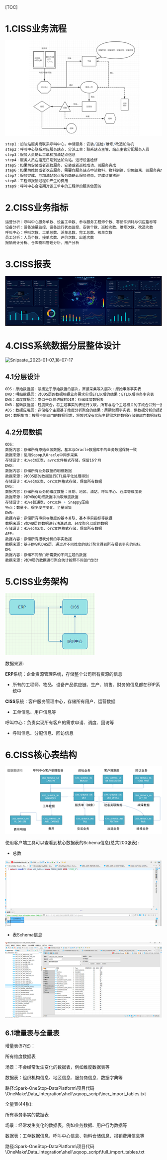 [TOC]



# 1.CISS业务流程

![image-20210819151836340](assets/image-20210819151836340.png)

```mathematica
step1：加油站服务商联系呼叫中心，申请服务：安装/巡检/维修/改造加油机
step2：呼叫中心联系对应服务站点，分派工单：联系站点主管，站点主管分配服务人员
step3：服务人员确认工单和加油站点信息
step4：服务人员在指定日期到达加油站，进行设备检修
step5：如果为安装或者巡检服务，安装或者巡检成功，则服务完成
step6：如果为维修或者改造服务，需要向服务站点申请物料，物料到达，实施结束，则服务完成
step7：服务完成，与加油站站点服务商确认服务结束，完成订单核验
step8：工程师报销过程中产生的费用
step9：呼叫中心会定期对该工单中的工程师的服务做回访
```

# 2.CISS业务指标

```markdown
运营分析：呼叫中心服务单数、设备工单数、参与服务工程师个数、零部件消耗与供应指标等
设备分析：设备油量监控、设备运行状态监控、安装个数、巡检次数、维修次数、改造次数
呼叫中心：呼叫次数、工单总数、派单总数、完工总数、核单次数
员工分析：人员个数、接单次数、评价次数、出差次数
报销统计分析、仓库物料管理分析、用户分析
```

# 3.CISS报表

![image-20210819151917199](assets/image-20210819151917199.png)

# 4.CISS系统数据分层整体设计

![Snipaste_2023-01-07_18-07-17](assets/Snipaste_2023-01-07_18-07-17.png)



## **4.1分层设计**

```mathematica
ODS：原始数据层：最接近于原始数据的层次，直接采集写入层次：原始事务事实表
DWD：明细数据层：对ODS层的数据根据业务需求实现ETL以后的结果：ETL以后事务事实表
DWS：维度数据层：类似于以前讲解的DIM：存储维度数据表
DWB：基础数据层：轻度聚合，将主题事实的表进行关联，所有与这个主题相关的字段合并到一张表，基于主题的事务事实构建基础指标
ADS：数据应用层：存储每个主题基于维度分析聚合的结果：周期快照事实表，供数据分析的报表
DM：数据集市：按照不同部门的数据需求，将暂时没有实际主题需求的数据存储做部门数据归档，方便以后新的业务需求的迭代开发
```

## **4.2分层数据**

```mathematica
ODS:
数据内容：存储所有原始业务数据，基本与Oracle数据库中的业务数据保持一致
数据来源：使用Sqoop从Oracle中同步采集
存储设计：Hive分区表，avro文件格式存储，保留16个月
DWD:
数据内容：存储所有业务数据的明细数据
数据来源：对ODS层的数据进行ETL扁平化处理得到
存储设计：Hive分区表，orc文件格式存储，保留所有数据
DWS:
数据内容：存储所有业务的维度数据：日期、地区、油站、呼叫中心、仓库等维度表
数据来源：对DWD的明细数据中抽取维度数据
存储设计：Hive普通表，orc文件 + Snappy压缩
特点：数量小、很少发生变化、全量采集
DWB:
数据内容：存储所有事实与维度的基本关联、基本事实指标等数据
数据来源：对DWD层的数据进行清洗过滤、轻度聚合以后的数据
存储设计：Hive分区表，orc文件格式存储，保留所有数据
APP:
数据内容：存储所有报表分析的事实数据
数据来源：基于DWB和DWS层，通过对不同维度的统计聚合得到所有报表事实的指标
DM:
数据内容：存储不同部门所需要的不同主题的数据
数据来源：对DW层的数据进行聚合统计按照不同部门划分
```

# 5.CISS业务架构

![Snipaste_2023-01-02_17-46-22](assets/Snipaste_2023-01-02_17-46-22.png)

数据来源:

**ERP**系统：企业资源管理系统，存储整个公司所有资源的信息

- 所有的工程师、物品、设备产品供应链、生产、销售、财务的信息都在ERP系统中

**CISS**系统：客户服务管理中心，存储所有用户、运营数据

- 工单信息、用户信息等

呼叫中心：负责实现所有客户的需求申请、调度、回访等

- 呼叫信息、分配信息、回访信息

# 6.CISS核心表结构

![image-20210821134859278](assets/image-20210821134859278.png)

使用客户端工具可以查看到核心数据表的Schema信息(总共200张表):

- 总数

![Snipaste_2023-01-02_17-53-35](assets/Snipaste_2023-01-02_17-53-35.png)

- 表Schema信息

![Snipaste_2023-01-02_17-41-52](assets/Snipaste_2023-01-02_17-41-52.png)

## **6.1增量表与全量表**

增量表(57张)：

所有维度数据表

场景：不会经常发生变化的数据表，例如维度数据表等

数据表：组织机构信息、地区信息、服务商信息、数据字典等

路径:Spark-OneStop-DataPlatform\项目代码\OneMake\Data_Integration\shell\sqoop_script\incr_import_tables.txt

全量表(44张):

所有事务事实的数据表

场景：经常发生变化的数据表，例如业务数据、用户行为数据等

数据表：工单数据信息、呼叫中心信息、物料仓储信息、报销费用信息等

路径:Spark-OneStop-DataPlatform\项目代码\OneMake\Data_Integration\shell\sqoop_script\full_import_tables.txt